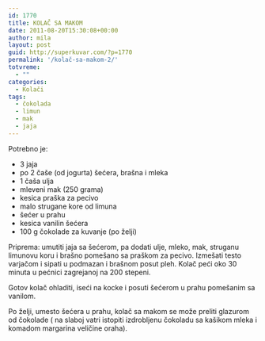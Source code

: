 ```yaml
---
id: 1770
title: KOLAČ SA MAKOM
date: 2011-08-20T15:30:08+00:00
author: mila
layout: post
guid: http://superkuvar.com/?p=1770
permalink: '/kolač-sa-makom-2/'
totvreme:
  - ""
categories:
  - Kolači
tags:
  - čokolada
  - limun
  - mak
  - jaja
---
```

Potrebno je:

  * 3 jaja
  * po 2 čaše (od jogurta) šećera, brašna i mleka
  * 1 čaša ulja
  * mleveni mak (250 grama)
  * kesica praška za pecivo
  * malo strugane kore od limuna
  * šećer u prahu
  * kesica vanilin šećera
  * 100 g čokolade za kuvanje (po želji)

Priprema: umutiti jaja sa šećerom, pa dodati ulje, mleko, mak, struganu limunovu koru i brašno pomešano sa praškom za pecivo. Izmešati testo varjačom i sipati u podmazan i brašnom posut pleh. Kolač peći oko 30 minuta u pećnici zagrejanoj na 200 stepeni.

Gotov kolač ohladiti, iseći na kocke i posuti šećerom u prahu pomešanim sa vanilom.

Po želji, umesto šećera u prahu, kolač sa makom se može preliti glazurom od čokolade ( na slaboj vatri istopiti izdrobljenu čokoladu sa kašikom mleka i komadom margarina veličine oraha).